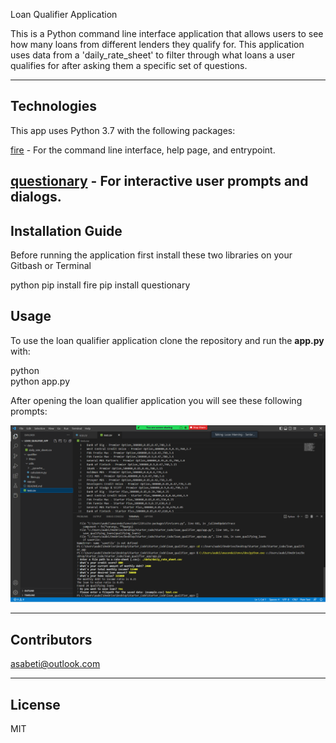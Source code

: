 Loan Qualifier Application

This is a Python command line interface application that allows users to see how many loans from different lenders they qualify for. This application uses data from a 'daily_rate_sheet' to filter through what loans a user qualifies for after asking them a specific set of questions. 

---

## Technologies

This app uses Python 3.7 with the following packages:

[fire](https://github.com/google/python-fire) - For the command line interface, help page, and entrypoint.

[questionary](https://github.com/tmbo/questionary) - For interactive user prompts and dialogs.
---

## Installation Guide

Before running the application first install these two libraries on your Gitbash or Terminal

python
pip install fire
pip install questionary



## Usage

To use the loan qualifier application clone the repository and run the **app.py** with:

python  
python app.py

After opening the loan qualifier application you will see these following prompts:

![Loan Qualifier Prompts](loan_qualifier_app/Screenshot.png)


---

## Contributors

asabeti@outlook.com

---

## License

MIT
